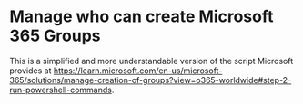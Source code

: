 # Manage who can create Microsoft 365 Groups

This is a simplified and more understandable version of the script Microsoft provides at <https://learn.microsoft.com/en-us/microsoft-365/solutions/manage-creation-of-groups?view=o365-worldwide#step-2-run-powershell-commands>.

